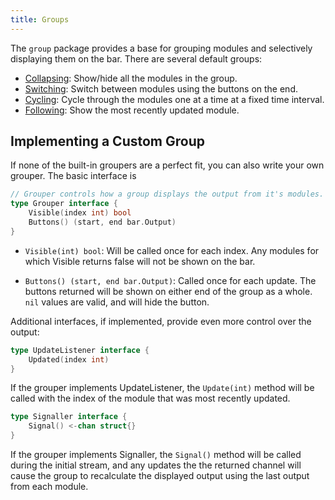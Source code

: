 ```yaml
---
title: Groups
---
```


The `group` package provides a base for grouping modules and selectively displaying them on the bar.
There are several default groups:

* [Collapsing](/group/collapsing): Show/hide all the modules in the group.
* [Switching](/group/switching): Switch between modules using the buttons on the end.
* [Cycling](/group/cycling): Cycle through the modules one at a time at a fixed time interval.
* [Following](/group/following): Show the most recently updated module.

## Implementing a Custom Group

If none of the built-in groupers are a perfect fit, you can also write your own grouper. The basic
interface is

```go
// Grouper controls how a group displays the output from it's modules.
type Grouper interface {
	Visible(index int) bool
	Buttons() (start, end bar.Output)
}
```

* `Visible(int) bool`: Will be called once for each index. Any modules for which Visible returns
  false will not be shown on the bar.

* `Buttons() (start, end bar.Output)`: Called once for each update. The buttons returned will be
  shown on either end of the group as a whole. `nil` values are valid, and will hide the button.

Additional interfaces, if implemented, provide even more control over the output:

```go
type UpdateListener interface {
	Updated(index int)
}
```

If the grouper implements UpdateListener, the `Update(int)` method will be called with the index of
the module that was most recently updated.

```go
type Signaller interface {
	Signal() <-chan struct{}
}
```

If the grouper implements Signaller, the `Signal()` method will be called during the initial stream,
and any updates the the returned channel will cause the group to recalculate the displayed output
using the last output from each module.
